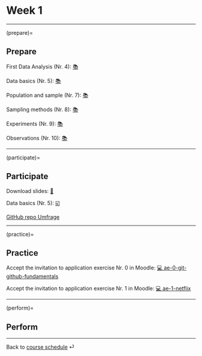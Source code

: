 # Week 1


---

(prepare)=
## Prepare

First Data Analysis (Nr. 4): [📚](https://openintro-ims.netlify.app/data-hello.html#case-study-stents-strokes)

Data basics (Nr. 5): [📚](https://openintro-ims.netlify.app/data-hello.html#data-basics)

Population and sample (Nr. 7): [📚](https://openintro-ims.netlify.app/data-design.html#data-design)

Sampling methods (Nr. 8): [📚](https://openintro-ims.netlify.app/data-design.html#sampling-principles-strategies)

Experiments (Nr. 9): [📚](https://openintro-ims.netlify.app/data-design.html#experiments)

Observations (Nr. 10): [📚](https://openintro-ims.netlify.app/data-design.html#observational-studies)


---

(participate)=
## Participate


Download slides: [📑](https://drive.google.com/file/d/1-fg6YBAlXcm0O46ns9t1QfEtR8xtkxu8/view?usp=sharing)

Data basics (Nr. 5): [☑️](https://forms.gle/EJT7mcYgPi8drKgR9)

[GitHub repo Umfrage](https://github.com/kirenz/umfrage)

---

(practice)=
## Practice

Accept the invitation to application exercise Nr. 0 in Moodle: [💻 ae-0-git-github-fundamentals](https://e-learning.hdm-stuttgart.de/moodle/mod/page/view.php?id=267450)

Accept the invitation to application exercise Nr. 1 in Moodle: [💻 ae-1-netflix](https://e-learning.hdm-stuttgart.de/moodle/mod/page/view.php?id=267450)




---


(perform)=
## Perform




---

Back to [course schedule](../docs/course-schedule.md) ⏎
